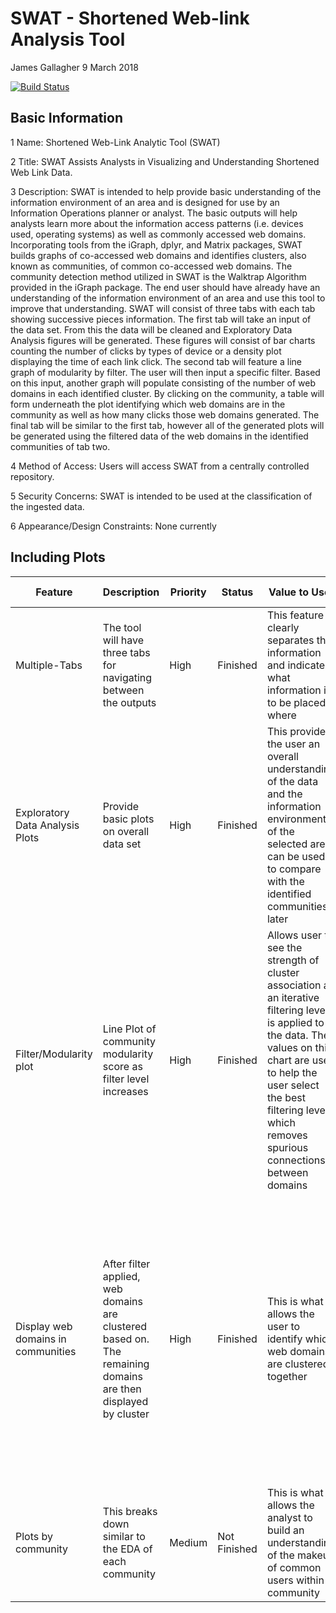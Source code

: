 SWAT - Shortened Web-link Analysis Tool
================
James Gallagher
9 March 2018

<!-- don't edit README.md go to README.Rmd instead -->
[![Build Status](https://travis-ci.org/gallagherj2008/SWAT.svg?branch=master)](https://travis-ci.org/gallagherj2008/SWAT)

Basic Information
-----------------

1 Name: Shortened Web-Link Analytic Tool (SWAT)

2 Title: SWAT Assists Analysts in Visualizing and Understanding Shortened Web Link Data.

3 Description: SWAT is intended to help provide basic understanding of the information environment of an area and is designed for use by an Information Operations planner or analyst. The basic outputs will help analysts learn more about the information access patterns (i.e. devices used, operating systems) as well as commonly accessed web domains. Incorporating tools from the iGraph, dplyr, and Matrix packages, SWAT builds graphs of co-accessed web domains and identifies clusters, also known as communities, of common co-accessed web domains. The community detection method utilized in SWAT is the Walktrap Algorithm provided in the iGraph package. The end user should have already have an understanding of the information environment of an area and use this tool to improve that understanding. SWAT will consist of three tabs with each tab showing successive pieces information. The first tab will take an input of the data set. From this the data will be cleaned and Exploratory Data Analysis figures will be generated. These figures will consist of bar charts counting the number of clicks by types of device or a density plot displaying the time of each link click. The second tab will feature a line graph of modularity by filter. The user will then input a specific filter. Based on this input, another graph will populate consisting of the number of web domains in each identified cluster. By clicking on the community, a table will form underneath the plot identifying which web domains are in the community as well as how many clicks those web domains generated. The final tab will be similar to the first tab, however all of the generated plots will be generated using the filtered data of the web domains in the identified communities of tab two.

4 Method of Access: Users will access SWAT from a centrally controlled repository.

5 Security Concerns: SWAT is intended to be used at the classification of the ingested data.

6 Appearance/Design Constraints: None currently

Including Plots
---------------

<table style="width:100%;">
<colgroup>
<col width="10%" />
<col width="10%" />
<col width="10%" />
<col width="10%" />
<col width="10%" />
<col width="10%" />
<col width="10%" />
<col width="10%" />
<col width="10%" />
<col width="10%" />
</colgroup>
<thead>
<tr class="header">
<th>Feature</th>
<th>Description</th>
<th>Priority</th>
<th>Status</th>
<th>Value to User</th>
<th>Inputs required</th>
<th>Desired Outputs</th>
<th>End User Uses</th>
<th>Time</th>
<th>Necessity</th>
</tr>
</thead>
<tbody>
<tr class="odd">
<td>Multiple-Tabs</td>
<td>The tool will have three tabs for navigating between the outputs</td>
<td>High</td>
<td>Finished</td>
<td>This feature clearly separates the information and indicates what information is to be placed where</td>
<td>None</td>
<td>None</td>
<td>No outputs given</td>
<td>Completed prior to deadline</td>
<td>Current Version</td>
</tr>
<tr class="even">
<td>Exploratory Data Analysis Plots</td>
<td>Provide basic plots on overall data set</td>
<td>High</td>
<td>Finished</td>
<td>This provides the user an overall understanding of the data and the information environment of the selected area; can be used to compare with the identified communities later</td>
<td>Data set, what to be plotted (hardware type, OS, time, etc)</td>
<td>Bar chart or Density Plot based on inputs</td>
<td>User will use the plots to understand the data</td>
<td>Completed prior to deadline</td>
<td>Current Version</td>
</tr>
<tr class="odd">
<td>Filter/Modularity plot</td>
<td>Line Plot of community modularity score as filter level increases</td>
<td>High</td>
<td>Finished</td>
<td>Allows user to see the strength of cluster association as an iterative filtering level is applied to the data. The values on this chart are used to help the user select the best filtering level which removes spurious connections between domains</td>
<td>Dataset</td>
<td>Line chart</td>
<td>Determine which filter level to use in future analysis</td>
<td>Completed prior to deadline</td>
<td>Current Version</td>
</tr>
<tr class="even">
<td>Display web domains in communities</td>
<td>After filter applied, web domains are clustered based on. The remaining domains are then displayed by cluster</td>
<td>High</td>
<td>Finished</td>
<td>This is what allows the user to identify which web domains are clustered together</td>
<td>Dataset, desired filter level, Community selector</td>
<td>Line Graph showing number of web domains per cluster and a 2 column table, 1st column is web domains, 2nd column is number of clicks from that dataset</td>
<td>To help user identify which web domains were clustered together</td>
<td>Completed prior to deadline</td>
<td>Current Version</td>
</tr>
<tr class="odd">
<td>Plots by community</td>
<td>This breaks down similar to the EDA of each community</td>
<td>Medium</td>
<td>Not Finished</td>
<td>This is what allows the analyst to build an understanding of the makeup of common users within a community</td>
<td>Dataset, identified communities, what to be plotted</td>
<td>Bar charts or density plots based on user input</td>
<td>Used to understand better the clusters of web domains within a dataset</td>
<td>Not completed prior to deadline</td>
<td>Future Version</td>
</tr>
</tbody>
</table>
